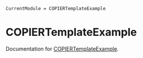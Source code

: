 ```@meta
CurrentModule = COPIERTemplateExample
```

# COPIERTemplateExample

Documentation for [COPIERTemplateExample](https://github.com/abelsiqueira/COPIERTemplateExample.jl).
